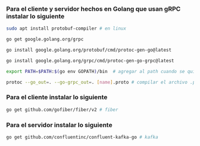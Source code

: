 ### Para el cliente y servidor hechos en Golang que usan gRPC instalar lo siguiente
```bash
sudo apt install protobuf-compiler # en linux

go get google.golang.org/grpc

go install google.golang.org/protobuf/cmd/protoc-gen-go@latest

go install google.golang.org/grpc/cmd/protoc-gen-go-grpc@latest

export PATH=$PATH:$(go env GOPATH)/bin  # agregar al path cuando se quiera compilar los archivos .proto

protoc --go_out=. --go-grpc_out=. [name].proto # compilar el archivo .proto  
```

### Para el cliente instalar lo siguiente
```bash
go get github.com/gofiber/fiber/v2 # fiber
```

### Para el servidor instalar lo siguiente
```bash
go get github.com/confluentinc/confluent-kafka-go # kafka
```


